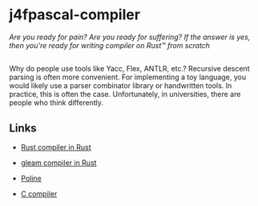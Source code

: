 # j4fpascal-compiler

*Are you ready for pain? Are you ready for suffering? If the answer is yes, then you're ready for writing compiler on Rust™ from scratch*

## 

Why do people use tools like Yacc, Flex, ANTLR, etc.? Recursive descent parsing is often more convenient. For implementing a toy language, you would likely use a parser combinator library or handwritten tools. In practice, this is often the case. Unfortunately, in universities, there are people who think differently.

## Links

* [Rust compiler in Rust](https://github.com/rust-lang/rust)
* [gleam compiler in Rust](https://github.com/gleam-lang/gleam)

* [Poline](https://github.com/cronokirby/poline)
* [C compiler](https://github.com/ClementTsang/rustcc)
